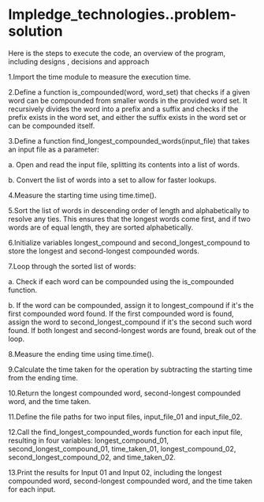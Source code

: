 # Impledge_technologies..problem-solution

Here is the steps to execute the code, an overview of the program, including  designs , decisions and  approach

1.Import the time module to measure the execution time.

2.Define a function is_compounded(word, word_set) that checks if a given word can be compounded from smaller words in the provided word set. It recursively divides 
  the word into a prefix and a suffix and checks if the prefix exists in the word set, and either the suffix exists in the word set or can be compounded itself.

3.Define a function find_longest_compounded_words(input_file) that takes an input file as a parameter:
  
  a. Open and read the input file, splitting its contents into a list of words.
  
  b. Convert the list of words into a set to allow for faster lookups.

4.Measure the starting time using time.time().

5.Sort the list of words in descending order of length and alphabetically to resolve any ties. This ensures that the longest words come first, and if two words are 
  of equal length, they are sorted alphabetically.

6.Initialize variables longest_compound and second_longest_compound to store the longest and second-longest compounded words.

7.Loop through the sorted list of words:
  
  a. Check if each word can be compounded using the is_compounded function.
  
  b. If the word can be compounded, assign it to longest_compound if it's the first compounded word found. If the first compounded word is found, assign the word 
     to second_longest_compound if it's the second such word found. If both longest and second-longest words are found, break out of the loop.

8.Measure the ending time using time.time().

9.Calculate the time taken for the operation by subtracting the starting time from the ending time.

10.Return the longest compounded word, second-longest compounded word, and the time taken.

11.Define the file paths for two input files, input_file_01 and input_file_02.

12.Call the find_longest_compounded_words function for each input file, resulting in four variables: longest_compound_01, second_longest_compound_01, time_taken_01, longest_compound_02, second_longest_compound_02, and time_taken_02.

13.Print the results for Input 01 and Input 02, including the longest compounded word, second-longest compounded word, and the time taken for each input.
